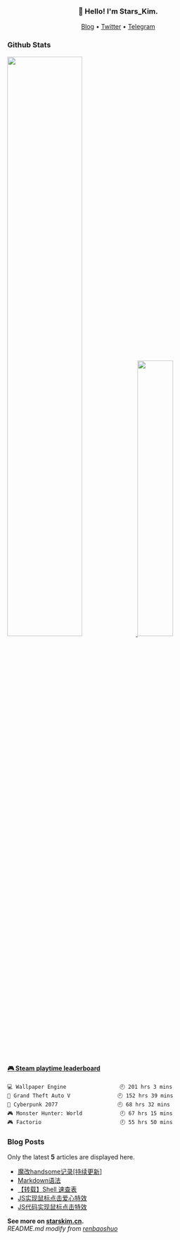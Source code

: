<h3 align="center">👋 Hello! I'm Stars_Kim.</h3>

<p align="center">
  <a target="_blank" href="https://blog.starskim.cn/">Blog</a> •
  <a target="_blank" href="https://twitter.com/Stars_LiYu">Twitter</a> •
  <a target="_blank" href="https://t.me/stars_kim">Telegram</a>
</p>

### Github Stats

<a href="https://github.com/starskim">
  <img src="https://github-readme-stats.vercel.app/api?username=starskim&show_icons=true&layout=compact&count_private=true&hide_title=true&theme=default" style="width: 58%; max-width: 58%; min-width: 58%;">
  <img src="https://github-readme-stats.vercel.app/api/top-langs/?username=starskim&layout=compact&count_private=true&theme=default" style="width: 40%; max-width: 40%; min-width: 40%;">
</a>

 <!-- steam-box start -->
#### <a href="https://gist.github.com/f597e65861369bea57d95b17f7125dc6" target="_blank">🎮 Steam playtime leaderboard</a>
```text
💻 Wallpaper Engine                 🕘 201 hrs 3 mins
🚓 Grand Theft Auto V               🕘 152 hrs 39 mins
🦾 Cyberpunk 2077                   🕘 68 hrs 32 mins
🎮 Monster Hunter: World            🕘 67 hrs 15 mins
🎮 Factorio                         🕘 55 hrs 50 mins
```
<!-- Powered by https://github.com/YouEclipse/steam-box . -->
<!-- steam-box end -->

### Blog Posts

Only the latest **5** articles are displayed here.

<!--START_SECTION:posts-->
* [魔改handsome记录[持续更新]](https:&#x2F;&#x2F;blog.starskim.cn&#x2F;archives&#x2F;handsome&#x2F;)
* [Markdown语法](https:&#x2F;&#x2F;blog.starskim.cn&#x2F;archives&#x2F;22&#x2F;)
* [【转载】Shell 速查表](https:&#x2F;&#x2F;blog.starskim.cn&#x2F;archives&#x2F;Shell&#x2F;)
* [JS实现鼠标点击爱心特效](https:&#x2F;&#x2F;blog.starskim.cn&#x2F;archives&#x2F;20&#x2F;)
* [JS代码实现鼠标点击特效](https:&#x2F;&#x2F;blog.starskim.cn&#x2F;archives&#x2F;19&#x2F;)
<!--END_SECTION:posts-->

**See more on [starskim.cn](https://blog.starskim.cn).**  
*README.md modify from [renbaoshuo](https://github.com/renbaoshuo/renbaoshuo/blob/master/README.md)*

